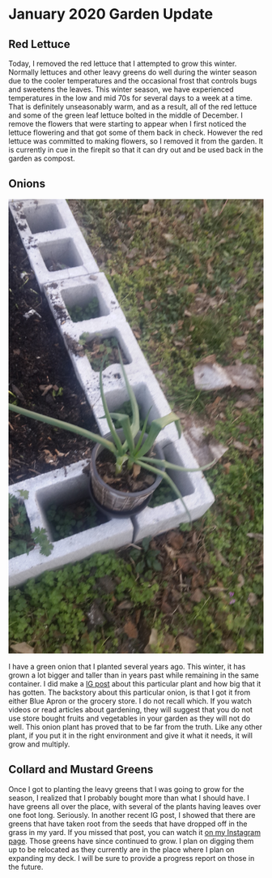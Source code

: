 # January 2020 Garden Update

## Red Lettuce

Today, I removed the red lettuce that I attempted to grow this winter. Normally
lettuces and other leavy greens do well during the winter season due to the cooler 
temperatures and the occasional frost that controls bugs and sweetens the leaves. 
This winter season, we have experienced temperatures in the low and mid 70s for 
several days to a week at a time. That is definitely unseasonably warm, and as a 
result, all of the red lettuce and some of the green leaf lettuce bolted in 
the middle of December. I remove the flowers that were starting to appear when 
I first noticed the lettuce flowering and that got some of them back in check. 
However the red lettuce was committed to making flowers, so I removed it from the 
garden. It is currently in cue in the firepit so that it can dry out and be 
used back in the garden as compost. 

## Onions

![2020.01.25-garden-onions.jpg](2020.01.25-garden-onions.jpg)

I have a green onion that I planted several years ago. This winter, it has grown
a lot bigger and taller than in years past while remaining in the same container. 
I did make a 
<a href="https://www.instagram.com/p/B7wnSqOBjui/?utm_source=ig_web_copy_link" 
target="_blank">IG post</a> about this particular plant and how big that it 
has gotten. The backstory about this particular onion, is that I got it from 
either Blue Apron or the grocery store. I do not recall which. If you watch videos
or read articles about gardening, they will suggest that you do not use store 
bought fruits and vegetables in your garden as they will not do well. This onion
plant has proved that to be far from the truth. Like any other plant, if you 
put it in the right environment and give it what it needs, it will grow and 
multiply. 

## Collard and Mustard Greens 

Once I got to planting the leavy greens that I was going to grow for the season, 
I realized that I probably bought more than what I should have. I have greens 
all over the place, with several of the plants having leaves over one foot long. 
Seriously. In another recent IG post, I showed that there are greens that have 
taken root from the seeds that have dropped off in the grass in my yard. If you 
missed that post, you can watch it 
<a href="https://www.instagram.com/p/B6qG9MwhRSY/?utm_source=ig_web_copy_link"
 target="_blank">on my Instagram page</a>. Those greens have since continued 
to grow. I plan on digging them up to be relocated as they currently are in 
the place where I plan on expanding my deck. I will be sure to provide 
a progress report on those in the future.

